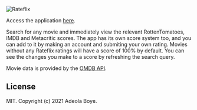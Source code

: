 ![Rateflix](https://i.postimg.cc/63CNRN5b/logo.png)

Access the application [here](https://gamergoal.net/rateflix/index.php).

Search for any movie and immediately view the relevant RottenTomatoes, IMDB and Metacritic scores. The app has its own score system too, and you can add to it by making an account and submiting your own rating. 
Movies without any Rateflix ratings will have a score of 100% by default. You can see the changes you make to a score by refreshing the search query. 

Movie data is provided by the [OMDB API](http://www.omdbapi.com/).

## License
MIT. Copyright (c) 2021 Adeola Boye.

